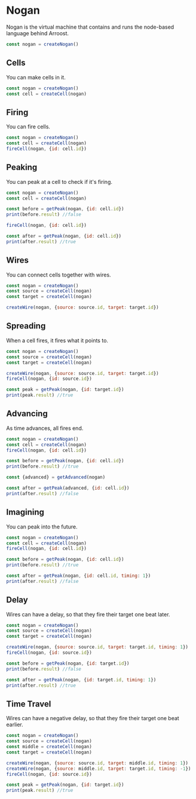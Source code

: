 # Nogan

Nogan is the virtual machine that contains and runs the node-based language behind Arroost.

```js
const nogan = createNogan()
```

## Cells

You can make cells in it.

```js
const nogan = createNogan()
const cell = createCell(nogan)
```

## Firing

You can fire cells.

```js
const nogan = createNogan()
const cell = createCell(nogan)
fireCell(nogan, {id: cell.id})
```

## Peaking

You can peak at a cell to check if it's firing.

```js
const nogan = createNogan()
const cell = createCell(nogan)

const before = getPeak(nogan, {id: cell.id})
print(before.result) //false

fireCell(nogan, {id: cell.id})

const after = getPeak(nogan, {id: cell.id})
print(after.result) //true
```

## Wires

You can connect cells together with wires.

```js
const nogan = createNogan()
const source = createCell(nogan)
const target = createCell(nogan)

createWire(nogan, {source: source.id, target: target.id})
```

## Spreading

When a cell fires, it fires what it points to.

```js
const nogan = createNogan()
const source = createCell(nogan)
const target = createCell(nogan)

createWire(nogan, {source: source.id, target: target.id})
fireCell(nogan, {id: source.id})

const peak = getPeak(nogan, {id: target.id})
print(peak.result) //true
```

## Advancing

As time advances, all fires end.

```js
const nogan = createNogan()
const cell = createCell(nogan)
fireCell(nogan, {id: cell.id})

const before = getPeak(nogan, {id: cell.id})
print(before.result) //true

const {advanced} = getAdvanced(nogan)

const after = getPeak(advanced, {id: cell.id})
print(after.result) //false
```

## Imagining

You can peak into the future.

```js
const nogan = createNogan()
const cell = createCell(nogan)
fireCell(nogan, {id: cell.id})

const before = getPeak(nogan, {id: cell.id})
print(before.result) //true

const after = getPeak(nogan, {id: cell.id, timing: 1})
print(after.result) //false
```

## Delay

Wires can have a delay, so that they fire their target one beat later.

```js
const nogan = createNogan()
const source = createCell(nogan)
const target = createCell(nogan)

createWire(nogan, {source: source.id, target: target.id, timing: 1})
fireCell(nogan, {id: source.id})

const before = getPeak(nogan, {id: target.id})
print(before.result) //false

const after = getPeak(nogan, {id: target.id, timing: 1})
print(after.result) //true
```

## Time Travel

Wires can have a negative delay, so that they fire their target one beat earlier.

```js
const nogan = createNogan()
const source = createCell(nogan)
const middle = createCell(nogan)
const target = createCell(nogan)

createWire(nogan, {source: source.id, target: middle.id, timing: 1})
createWire(nogan, {source: middle.id, target: target.id, timing: -1})
fireCell(nogan, {id: source.id})

const peak = getPeak(nogan, {id: target.id})
print(peak.result) //true
```
